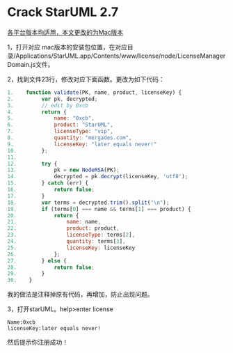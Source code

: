 # Crack StarUML 2.7



[各平台版本均适用，本文更改的为Mac版本](http://bbs.chinapyg.com/thread-79022-1-1.html)

1，打开对应 mac版本的安装包位置，在对应目录/Applications/StarUML.app/Contents/www/license/node/LicenseManagerDomain.js文件。

2，找到文件23行，修改对应下面函数。更改为如下代码：  
```javascript
1.    function validate(PK, name, product, licenseKey) {
2.         var pk, decrypted;
3.         // edit by 0xcb
4.         return {
5.             name: "0xcb",
6.             product: "StarUML",
7.             licenseType: "vip",
8.             quantity: "mergades.com",
9.             licenseKey: "later equals never!"
10.        };
11. 
12.        try {
13.            pk = new NodeRSA(PK);
14.            decrypted = pk.decrypt(licenseKey, 'utf8');
15.        } catch (err) {
16.            return false;
17.        }
18.        var terms = decrypted.trim().split("\n");
19.        if (terms[0] === name && terms[1] === product) {
20.            return { 
21.                name: name, 
22.                product: product, 
23.                licenseType: terms[2],
24.                quantity: terms[3],
25.                licenseKey: licenseKey
26.            };
27.        } else {
28.            return false;
29.        }
30.    }
```
我的做法是注释掉原有代码，再增加，防止出现问题。

3，打开starUML。help>enter license

    Name:0xcb
    licenseKey:later equals never!

然后提示你注册成功！
